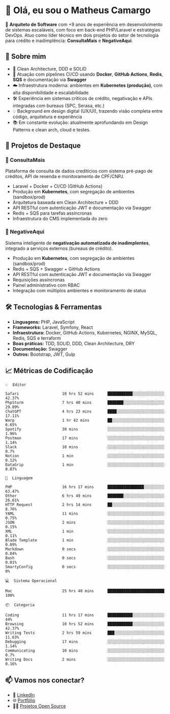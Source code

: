 # 👋 Olá, eu sou o Matheus Camargo

🎯 **Arquiteto de Software** com +9 anos de experiência em desenvolvimento de sistemas escaláveis, com foco em back-end PHP/Laravel e estratégias DevOps. Atuo como líder técnico em dois projetos do setor de tecnologia para crédito e inadimplência: **ConsultaMais** e **NegativeAqui**.

## 🧠 Sobre mim

- 🚀 Clean Architecture, DDD e SOLID
- 🔁 Atuação com pipelines CI/CD usando **Docker**, **GitHub Actions**, **Redis**, **SQS** e documentação via **Swagger**
- ☁️ Infraestrutura moderna: ambientes em **Kubernetes (produção)**, com alta disponibilidade e escalabilidade
- 🛠️ Experiência em sistemas críticos de crédito, negativação e APIs integradas com bureaus (SPC, Serasa, etc.)
- 💡 Background em design digital (UX/UI), trazendo visão completa entre código, arquitetura e experiência
- 📚 Em constante evolução: atualmente aprofundando em Design Patterns e clean arch, cloud e testes.

## 🚧 Projetos de Destaque

### 🔹 ConsultaMais
Plataforma de consulta de dados creditícios com sistema pré-pago de créditos, API de revenda e monitoramento de CPF/CNPJ.

- Laravel + Docker + CI/CD (GitHub Actions)
- Produção em **Kubernetes**, com segregação de ambientes (sandbox/prod)
- Arquitetura baseada em Clean Architecture + DDD
- API RESTful com autenticação JWT e documentação via Swagger
- Redis + SQS para tarefas assíncronas
- Infraestrutura do CMS implementada do zero

### 🔹 NegativeAqui
Sistema inteligente de **negativação automatizada de inadimplentes**, integrado a serviços externos (bureaus de crédito).

- Produção em **Kubernetes**, com segregação de ambientes (sandbox/prod)
- Redis + SQS + Swagger + GitHub Actions
- API RESTful com autenticação JWT e documentação via Swagger
- Requisições assíncronas
- Painel administrativo com RBAC
- Integração com múltiplos ambientes e monitoramento de status

## 🛠️ Tecnologias & Ferramentas

- **Linguagens:** PHP, JavaScript
- **Frameworks:** Laravel, Symfony, React
- **Infraestrutura:** Docker, GitHub Actions, Kubernetes, NGINX, MySQL, Redis, SQS e terraform
- **Boas práticas:** TDD, SOLID, DDD, Clean Architecture, DRY
- **Documentação:** Swagger
- **Outros:** Bootstrap, JWT, Gulp

## 📈 Métricas de Codificação

```text
💡  Editor

Safari                   10 hrs 52 mins      ███████████░░░░░░░░░░░░░░     42.37%
PhpStorm                 7 hrs 40 mins       ███████░░░░░░░░░░░░░░░░░░     29.89%
ChatGPT                  4 hrs 23 mins       ████░░░░░░░░░░░░░░░░░░░░░     17.11%
Warp                     1 hr 42 mins        ██░░░░░░░░░░░░░░░░░░░░░░░      6.65%
Spotify                  30 mins             ░░░░░░░░░░░░░░░░░░░░░░░░░      1.96%
Postman                  17 mins             ░░░░░░░░░░░░░░░░░░░░░░░░░      1.14%
Slack                    10 mins             ░░░░░░░░░░░░░░░░░░░░░░░░░       0.7%
Notion                   1 min               ░░░░░░░░░░░░░░░░░░░░░░░░░      0.12%
DataGrip                 1 min               ░░░░░░░░░░░░░░░░░░░░░░░░░      0.07%
```
```text
💬  Linguagem

PHP                      16 hrs 17 mins      ████████████████░░░░░░░░░     63.47%
Other                    6 hrs 49 mins       ███████░░░░░░░░░░░░░░░░░░     26.61%
HTTP Request             2 hrs 14 mins       ██░░░░░░░░░░░░░░░░░░░░░░░      8.76%
YAML                     11 mins             ░░░░░░░░░░░░░░░░░░░░░░░░░      0.75%
JSON                     2 mins              ░░░░░░░░░░░░░░░░░░░░░░░░░      0.15%
XML                      1 min               ░░░░░░░░░░░░░░░░░░░░░░░░░      0.11%
Blade Template           1 min               ░░░░░░░░░░░░░░░░░░░░░░░░░      0.09%
Markdown                 0 secs              ░░░░░░░░░░░░░░░░░░░░░░░░░      0.04%
Bash                     0 secs              ░░░░░░░░░░░░░░░░░░░░░░░░░      0.01%
SmartyConfig             0 secs              ░░░░░░░░░░░░░░░░░░░░░░░░░         0%
```
```text
💻  Sistema Operacional

Mac                      25 hrs 40 mins      █████████████████████████       100%
```
```text
📦  Categoria

Coding                   11 hrs 17 mins      ███████████░░░░░░░░░░░░░░        44%
Browsing                 10 hrs 52 mins      ███████████░░░░░░░░░░░░░░     42.37%
Writing Tests            2 hrs 59 mins       ███░░░░░░░░░░░░░░░░░░░░░░     11.63%
Debugging                17 mins             ░░░░░░░░░░░░░░░░░░░░░░░░░      1.14%
Communicating            10 mins             ░░░░░░░░░░░░░░░░░░░░░░░░░       0.7%
Writing Docs             2 mins              ░░░░░░░░░░░░░░░░░░░░░░░░░      0.16%
```

## 📫 Vamos nos conectar?

- 💼 [LinkedIn](https://www.linkedin.com/in/matheuscamargoxavier)
- 🌐 [Portfólio](https://matheuscamargo.co)
- 🧑‍💻 [Projetos Open Source](https://github.com/bymatheus)
